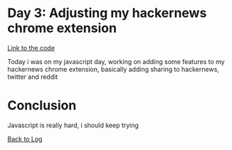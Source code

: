 # Day 3: Adjusting my hackernews chrome extension

[Link to the code](https://github.com/lsferreira42/hnpes)

Today i was on my javascript day, working on adding some features to my hackernews chrome extension, basically adding sharing to hackernews, twitter and reddit


# Conclusion

Javascript is really hard, i should keep trying

[Back to Log](../README.md#log)